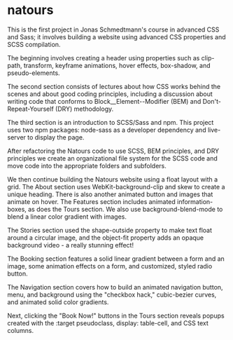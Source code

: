 # natours

This is the first project in Jonas Schmedtmann's course in advanced CSS and Sass; it involves building a website using advanced CSS properties and SCSS compilation.

The beginning involves creating a header using properties such as clip-path, transform, keyframe animations, hover effects, box-shadow, and pseudo-elements.

The second section consists of lectures about how CSS works behind the scenes and about good coding principles, including a discussion about writing code that conforms to Block__Element--Modifier (BEM) and Don't-Repeat-Yourself (DRY) methodology.

The third section is an introduction to SCSS/Sass and npm. This project uses two npm packages: node-sass as a developer dependency and live-server to display the page.

After refactoring the Natours code to use SCSS, BEM principles, and DRY principles we create an organizational file system for the SCSS code and move code into the appropriate folders and subfolders.

We then continue building the Natours website using a float layout with a grid. The About section uses WebKit-background-clip and skew to create a unique heading. There is also another animated button and images that animate on hover. The Features section includes animated information-boxes, as does the Tours section. We also use background-blend-mode to blend a linear color gradient with images.

The Stories section used the shape-outside property to make text float around a circular image, and the object-fit property adds an opaque background video - a really stunning effect!

The Booking section features a solid linear gradient between a form and an image, some animation effects on a form, and customized, styled radio button.

The Navigation section covers how to build an animated navigation button, menu, and background using the "checkbox hack," cubic-bezier curves, and animated solid color gradients.

Next, clicking the "Book Now!" buttons in the Tours section reveals popups created with the :target pseudoclass, display: table-cell, and CSS text columns.
